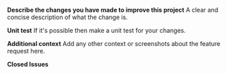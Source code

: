 **Describe the changes you have made to improve this project**
A clear and concise description of what the change is.

**Unit test**
If it's possible then make a unit test for your changes.

**Additional context**
Add any other context or screenshots about the feature request here.

**Closed Issues**

